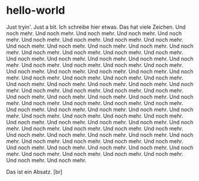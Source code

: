 # hello-world
Just tryin'.
Just a bit.
Ich schreibe hier etwas. Das hat viele Zeichen. Und noch mehr. Und noch mehr. Und noch mehr. Und noch mehr. Und noch mehr. Und noch mehr. Und noch mehr. Und noch mehr. Und noch mehr. Und noch mehr. Und noch mehr. Und noch mehr. Und noch mehr. Und noch mehr. Und noch mehr. Und noch mehr. Und noch mehr. Und noch mehr. Und noch mehr. Und noch mehr. Und noch mehr. Und noch mehr. Und noch mehr. Und noch mehr. Und noch mehr. Und noch mehr. Und noch mehr. Und noch mehr. Und noch mehr. Und noch mehr. Und noch mehr. Und noch mehr. Und noch mehr. Und noch mehr. Und noch mehr. Und noch mehr. Und noch mehr. Und noch mehr. Und noch mehr. Und noch mehr. Und noch mehr. Und noch mehr. Und noch mehr. Und noch mehr. Und noch mehr. Und noch mehr. Und noch mehr. Und noch mehr. Und noch mehr. Und noch mehr. Und noch mehr. Und noch mehr. Und noch mehr. Und noch mehr. Und noch mehr. Und noch mehr. Und noch mehr. Und noch mehr. Und noch mehr. Und noch mehr. Und noch mehr. Und noch mehr. Und noch mehr. Und noch mehr. Und noch mehr. Und noch mehr. Und noch mehr. Und noch mehr. Und noch mehr. Und noch mehr. Und noch mehr. Und noch mehr. Und noch mehr. Und noch mehr. Und noch mehr. Und noch mehr. Und noch mehr. Und noch mehr. Und noch mehr. Und noch mehr. Und noch mehr. Und noch mehr. Und noch mehr. Und noch mehr. Und noch mehr. Und noch mehr. Und noch mehr. Und noch mehr. Und noch mehr. Und noch mehr. Und noch mehr. Und noch mehr.

Das ist ein Absatz.
[br]
